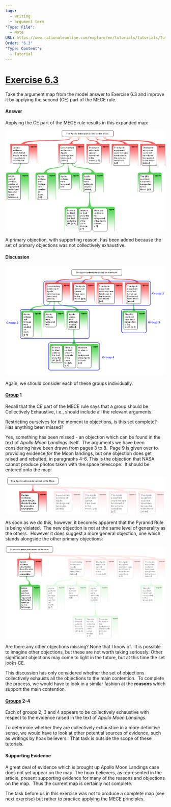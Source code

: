 ```yaml
---
tags:
  - writing
  - argument term
"Type: File":
  - Note
URL: https://www.rationaleonline.com/explore/en/tutorials/tutorials/Tutorial_6/Exercises/6_3/6_3.htm
Order: "6.3"
"Type: Content":
  - Tutorial
---
```

# [Exercise 6.3](https://www.rationaleonline.com/explore/en/tutorials/tutorials/Tutorial_6/Exercises/6_3/6_3.htm)

Take the argument map from the model answer to Exercise 6.3 and improve it by applying the second (CE) part of the MECE rule.

#### Answer

Applying the CE part of the MECE rule results in this expanded map:

![image.png](./Exercise%206.3-assets/image.png)

A primary objection, with supporting reason, has been added because the set of primary objections was not collectively exhaustive.

#### Discussion

![image 1.png](./Exercise%206.3-assets/image%201.png)

Again, we should consider each of these groups individually.

#### [Group](https://app.heptabase.com/8167b54f-d61a-4931-875a-3df1e49cfc74/card/12abf7f6-a3fb-403a-a9dd-63cc45bd4f61) 1

Recall that the CE part of the MECE rule says that a group should be Collectively Exhaustive, i.e., should include all the relevant arguments. 

Restricting ourselves for the moment to objections, is this set complete?  Has anything been missed?

Yes, something has been missed - an objection which can be found in the text of *Apollo Moon Landings* itself.  The arguments we have been considering have been drawn from pages 3 to 8.  Page 9 is given over to providing evidence *for* the Moon landings, but one objection does get raised and rebutted, in paragraphs 4-6. This is the objection that NASA cannot produce photos taken with the space telescope.  It should be entered onto the map:

![image 2.png](./Exercise%206.3-assets/image%202.png)

As soon as we do this, however, it becomes apparent that the Pyramid Rule is being violated.  The new objection is not at the same level of generality as the others.  However it does suggest a more general objection, one which stands alongside the other primary objections:

![image 3.png](./Exercise%206.3-assets/image%203.png)

Are there any other objections missing? None that I know of.  It is possible to imagine other objections, but these are not worth taking seriously. Other significant objections may come to light in the future, but at this time the set looks CE.

This discussion has only considered whether the set of objections collectively exhausts all the objections to the main contention.  To complete the process, we would have to look in a similar fashion at the **reasons** which support the main contention. 

#### [Groups](https://app.heptabase.com/8167b54f-d61a-4931-875a-3df1e49cfc74/card/12abf7f6-a3fb-403a-a9dd-63cc45bd4f61) 2-4

Each of groups 2, 3 and 4 appears to be collectively exhaustive with respect to the evidence raised in the text of *Apollo Moon Landings*. 

To determine whether they are collectively exhaustive in a more definitive sense, we would have to look at other potential sources of evidence, such as writings by hoax believers.  That task is outside the scope of these tutorials.

#### Supporting Evidence

A great deal of evidence which is brought up Apollo Moon Landings case does not yet appear on the map. The hoax believers, as represented in the article, present supporting evidence for many of the reasons and objections on the map.  Thus the current map is certainly not complete.

The task before us in this exercise was not to produce a complete map (see next exercise) but rather to practice applying the MECE principles.